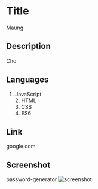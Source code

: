 

  # Title
  Maung

  ## Description
  Cho

  ## Languages
  1. JavaScript<br>2. HTML<br>3. CSS<br>4. ES6<br>

  ## Link
  google.com

  ## Screenshot
  password-generator
  ![screenshot](images/*.png)
  
  
